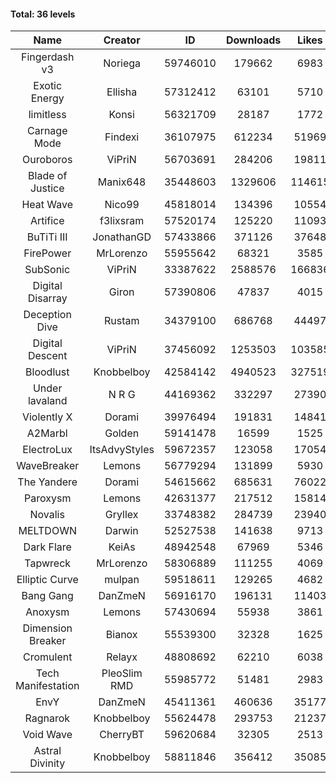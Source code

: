 #### Total: 36 levels

| Name | Creator | ID | Downloads | Likes |
|:---:|:---:|:---:|:---:|:---:|
| Fingerdash v3 | Noriega | 59746010 | 179662 | 6983
| Exotic Energy | Ellisha | 57312412 | 63101 | 5710
| limitless | Konsi | 56321709 | 28187 | 1772
| Carnage Mode | Findexi | 36107975 | 612234 | 51969
| Ouroboros | ViPriN | 56703691 | 284206 | 19811
| Blade of Justice | Manix648 | 35448603 | 1329606 | 114615
| Heat Wave | Nico99 | 45818014 | 134396 | 10554
| Artifice | f3lixsram | 57520174 | 125220 | 11093
| BuTiTi III | JonathanGD | 57433866 | 371126 | 37648
| FirePower | MrLorenzo | 55955642 | 68321 | 3585
| SubSonic | ViPriN | 33387622 | 2588576 | 166836
| Digital Disarray | Giron | 57390806 | 47837 | 4015
| Deception Dive | Rustam | 34379100 | 686768 | 44497
| Digital Descent | ViPriN | 37456092 | 1253503 | 103585
| Bloodlust | Knobbelboy | 42584142 | 4940523 | 327519
| Under lavaland | N R G | 44169362 | 332297 | 27390
| Violently X | Dorami | 39976494 | 191831 | 14841
| A2Marbl | Golden | 59141478 | 16599 | 1525
| ElectroLux | ItsAdvyStyles | 59672357 | 123058 | 17054
| WaveBreaker | Lemons | 56779294 | 131899 | 5930
| The Yandere | Dorami | 54615662 | 685631 | 76022
| Paroxysm | Lemons | 42631377 | 217512 | 15814
| Novalis | Gryllex | 33748382 | 284739 | 23940
| MELTDOWN | Darwin | 52527538 | 141638 | 9713
| Dark Flare | KeiAs | 48942548 | 67969 | 5346
| Tapwreck | MrLorenzo | 58306889 | 111255 | 4069
| Elliptic Curve | mulpan | 59518611 | 129265 | 4682
| Bang Gang | DanZmeN | 56916170 | 196131 | 11403
| Anoxysm | Lemons | 57430694 | 55938 | 3861
| Dimension Breaker | Bianox | 55539300 | 32328 | 1625
| Cromulent | Relayx | 48808692 | 62210 | 6038
| Tech Manifestation | PleoSlim RMD | 55985772 | 51481 | 2983
| EnvY | DanZmeN | 45411361 | 460636 | 35177
| Ragnarok | Knobbelboy | 55624478 | 293753 | 21237
| Void Wave | CherryBT | 59620684 | 32305 | 2513
| Astral Divinity | Knobbelboy | 58811846 | 356412 | 35085
